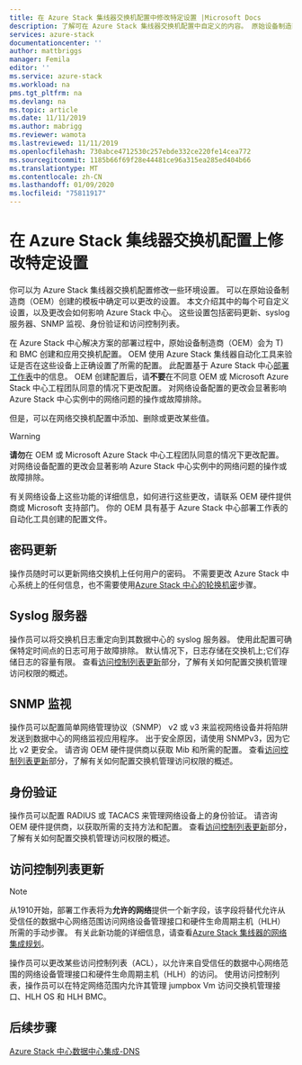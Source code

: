 ```yaml
---
title: 在 Azure Stack 集线器交换机配置中修改特定设置 |Microsoft Docs
description: 了解可在 Azure Stack 集线器交换机配置中自定义的内容。 原始设备制造商（OEM）创建配置后，请不要在不同意 OEM 或 Microsoft Azure Stack 中心工程团队同意的情况下进行更改。
services: azure-stack
documentationcenter: ''
author: mattbriggs
manager: Femila
editor: ''
ms.service: azure-stack
ms.workload: na
pms.tgt_pltfrm: na
ms.devlang: na
ms.topic: article
ms.date: 11/11/2019
ms.author: mabrigg
ms.reviewer: wamota
ms.lastreviewed: 11/11/2019
ms.openlocfilehash: 730abce4712530c257ebde332ce220fe14cea772
ms.sourcegitcommit: 1185b66f69f28e44481ce96a315ea285ed404b66
ms.translationtype: MT
ms.contentlocale: zh-CN
ms.lasthandoff: 01/09/2020
ms.locfileid: "75811917"
---
```

#  <a name="modify-specific-settings-on-your-azure-stack-hub-switch-configuration"></a>在 Azure Stack 集线器交换机配置上修改特定设置

你可以为 Azure Stack 集线器交换机配置修改一些环境设置。 可以在原始设备制造商（OEM）创建的模板中确定可以更改的设置。 本文介绍其中的每个可自定义设置，以及更改会如何影响 Azure Stack 中心。 这些设置包括密码更新、syslog 服务器、SNMP 监视、身份验证和访问控制列表。 

在 Azure Stack 中心解决方案的部署过程中，原始设备制造商（OEM）会为 T) 和 BMC 创建和应用交换机配置。 OEM 使用 Azure Stack 集线器自动化工具来验证是否在这些设备上正确设置了所需的配置。 此配置基于 Azure Stack 中心[部署工作表](azure-stack-deployment-worksheet.md)中的信息。 OEM 创建配置后，请**不要**在不同意 OEM 或 Microsoft Azure Stack 中心工程团队同意的情况下更改配置。 对网络设备配置的更改会显著影响 Azure Stack 中心实例中的网络问题的操作或故障排除。

但是，可以在网络交换机配置中添加、删除或更改某些值。

>[!Warning]  
> **请勿**在 OEM 或 Microsoft Azure Stack 中心工程团队同意的情况下更改配置。 对网络设备配置的更改会显著影响 Azure Stack 中心实例中的网络问题的操作或故障排除。
>
> 有关网络设备上这些功能的详细信息，如何进行这些更改，请联系 OEM 硬件提供商或 Microsoft 支持部门。 你的 OEM 具有基于 Azure Stack 中心部署工作表的自动化工具创建的配置文件。 

## <a name="password-update"></a>密码更新

操作员随时可以更新网络交换机上任何用户的密码。 不需要更改 Azure Stack 中心系统上的任何信息，也不需要使用[Azure Stack 中心的轮换机密](azure-stack-rotate-secrets.md)步骤。

## <a name="syslog-server"></a>Syslog 服务器

操作员可以将交换机日志重定向到其数据中心的 syslog 服务器。 使用此配置可确保特定时间点的日志可用于故障排除。 默认情况下，日志存储在交换机上;它们存储日志的容量有限。 查看[访问控制列表更新](#access-control-list-updates)部分，了解有关如何配置交换机管理访问权限的概述。

## <a name="snmp-monitoring"></a>SNMP 监视

操作员可以配置简单网络管理协议（SNMP） v2 或 v3 来监视网络设备并将陷阱发送到数据中心的网络监视应用程序。 出于安全原因，请使用 SNMPv3，因为它比 v2 更安全。 请咨询 OEM 硬件提供商以获取 Mib 和所需的配置。 查看[访问控制列表更新](#access-control-list-updates)部分，了解有关如何配置交换机管理访问权限的概述。

## <a name="authentication"></a>身份验证

操作员可以配置 RADIUS 或 TACACS 来管理网络设备上的身份验证。 请咨询 OEM 硬件提供商，以获取所需的支持方法和配置。  查看[访问控制列表更新](#access-control-list-updates)部分，了解有关如何配置交换机管理访问权限的概述。

## <a name="access-control-list-updates"></a>访问控制列表更新

> [!NOTE]
> 从1910开始，部署工作表将为**允许的网络**提供一个新字段，该字段将替代允许从受信任的数据中心网络范围访问网络设备管理接口和硬件生命周期主机（HLH）所需的手动步骤。 有关此新功能的详细信息，请查看[Azure Stack 集线器的网络集成规划](azure-stack-network.md#permitted-networks)。

操作员可以更改某些访问控制列表（ACL），以允许来自受信任的数据中心网络范围的网络设备管理接口和硬件生命周期主机（HLH）的访问。 使用访问控制列表，操作员可以在特定网络范围内允许其管理 jumpbox Vm 访问交换机管理接口、HLH OS 和 HLH BMC。

## <a name="next-steps"></a>后续步骤

[Azure Stack 中心数据中心集成-DNS](azure-stack-integrate-dns.md)
